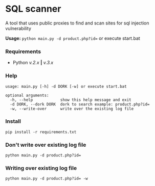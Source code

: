# SQL scanner

A tool that uses public proxies to find and scan sites for sql injection vulnerability<br>

__Usage:__ `python main.py -d product.php?id=` or execute start.bat

### Requirements
- Python *v.2.x* **|** *v.3.x*

### Help
```
usage: main.py [-h] -d DORK [-w] or execute start.bat

optional arguments:
  -h, --help            show this help message and exit
  -d DORK, --dork DORK  dork to search example: product.php?id=
  -w, --write-over      write over the existing log file
```

### Install 
`pip install -r requirements.txt`

### Don't write over existing log file 
`python main.py -d product.php?id=`

### Writing over existing log file 
`python main.py -d product.php?id= -w`
